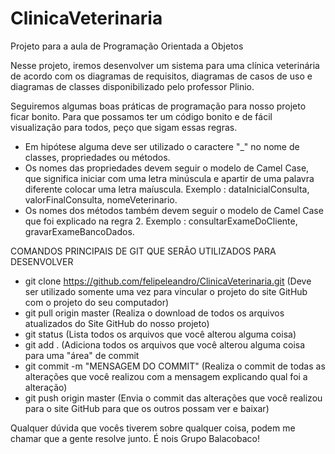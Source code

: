 # ClinicaVeterinaria
Projeto para a aula de Programação Orientada a Objetos

Nesse projeto, iremos desenvolver um sistema para uma clínica veterinária de acordo com os diagramas de requisitos, diagramas de casos de uso e diagramas de classes disponibilizado pelo professor Plinio.

Seguiremos algumas boas práticas de programação para nosso projeto ficar bonito.
Para que possamos ter um código bonito e de fácil visualização para todos, peço que sigam essas regras.

- Em hipótese alguma deve ser utilizado o caractere "_" no nome de classes, propriedades ou métodos.
- Os nomes das propriedades devem seguir o modelo de Camel Case, que significa iniciar com uma letra minúscula e apartir de uma palavra diferente colocar uma letra maíuscula. Exemplo : dataInicialConsulta, valorFinalConsulta, nomeVeterinario.
- Os nomes dos métodos também devem seguir o modelo de Camel Case que foi explicado na regra 2. Exemplo : consultarExameDoCliente, gravarExameBancoDados.


COMANDOS PRINCIPAIS DE GIT QUE SERÃO UTILIZADOS PARA DESENVOLVER
- git clone https://github.com/felipeleandro/ClinicaVeterinaria.git (Deve ser utilizado somente uma vez para vincular o projeto do site GitHub com o projeto do seu computador)
- git pull origin master (Realiza o download de todos os arquivos atualizados do Site GitHub do nosso projeto)
- git status (Lista todos os arquivos que você alterou alguma coisa)
- git add . (Adiciona todos os arquivos que você alterou alguma coisa para uma "área" de commit
- git commit -m "MENSAGEM DO COMMIT" (Realiza o commit de todas as alterações que você realizou com a mensagem explicando qual foi a alteração)
- git push origin master (Envia o commit das alterações que você realizou para o site GitHub para que os outros possam ver e baixar)


Qualquer dúvida que vocês tiverem sobre qualquer coisa, podem me chamar que a gente resolve junto.
É nois Grupo Balacobaco!
